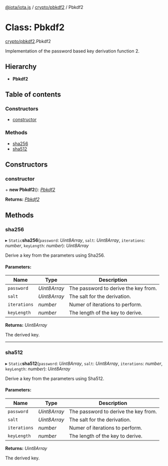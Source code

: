 [@iota/iota.js](../../README.md) / [crypto/pbkdf2](../../modules/crypto_pbkdf2.md) / Pbkdf2

# Class: Pbkdf2

[crypto/pbkdf2](../../modules/crypto_pbkdf2.md).Pbkdf2

Implementation of the password based key derivation function 2.

## Hierarchy

* **Pbkdf2**

## Table of contents

### Constructors

- [constructor](pbkdf2.pbkdf2.md#constructor)

### Methods

- [sha256](pbkdf2.pbkdf2.md#sha256)
- [sha512](pbkdf2.pbkdf2.md#sha512)

## Constructors

### constructor

\+ **new Pbkdf2**(): [*Pbkdf2*](pbkdf2.pbkdf2.md)

**Returns:** [*Pbkdf2*](pbkdf2.pbkdf2.md)

## Methods

### sha256

▸ `Static`**sha256**(`password`: *Uint8Array*, `salt`: *Uint8Array*, `iterations`: *number*, `keyLength`: *number*): *Uint8Array*

Derive a key from the parameters using Sha256.

#### Parameters:

Name | Type | Description |
------ | ------ | ------ |
`password` | *Uint8Array* | The password to derive the key from.   |
`salt` | *Uint8Array* | The salt for the derivation.   |
`iterations` | *number* | Numer of iterations to perform.   |
`keyLength` | *number* | The length of the key to derive.   |

**Returns:** *Uint8Array*

The derived key.

___

### sha512

▸ `Static`**sha512**(`password`: *Uint8Array*, `salt`: *Uint8Array*, `iterations`: *number*, `keyLength`: *number*): *Uint8Array*

Derive a key from the parameters using Sha512.

#### Parameters:

Name | Type | Description |
------ | ------ | ------ |
`password` | *Uint8Array* | The password to derive the key from.   |
`salt` | *Uint8Array* | The salt for the derivation.   |
`iterations` | *number* | Numer of iterations to perform.   |
`keyLength` | *number* | The length of the key to derive.   |

**Returns:** *Uint8Array*

The derived key.
